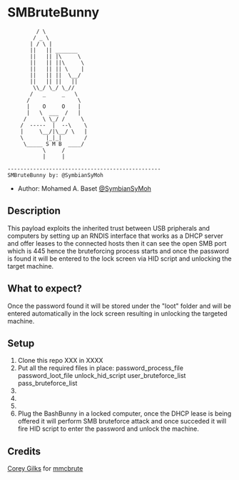 # SMBruteBunny
```
         / \
        / _ \
       | / \ |
       ||   || _______
       ||   || |\     \
       ||   || ||\     \
       ||   || || \    |
       ||   || ||  \__/
       ||   || ||   ||
        \\_/ \_/ \_//
       /   _     _   \
      /               \
      |    O     O    |
      |   \  ___  /   |
     /     \ \_/ /     \
    /  -----  |  --\    \
    |     \__/|\__/ \   |
    \       |_|_|       /
     \_____ S M B  ____/
           \     /
           |     |

------------------------------------------------
SMBruteBunny by: @SymbianSyMoh
```
* Author: Mohamed A. Baset [@SymbianSyMoh](https://twitter.com/symbiansymoh)

## Description
This payload exploits the inherited trust between USB pripherals and computers by setting up an RNDIS interface that works as a DHCP server and offer leases to the connected hosts then it can see the open SMB port which is 445 hence the bruteforcing process starts and once the password is found it will be entered to the lock screen via HID script and unlocking the target machine.

## What to expect?
Once the password found it will be stored under the "loot" folder and will be entered automatically in the lock screen resulting in unlocking the targeted machine.

## Setup
1. Clone this repo XXX in XXXX
2. Put all the required files in place:
password_process_file
password_loot_file
unlock_hid_script
user_bruteforce_list
pass_bruteforce_list
3.
4.
5.
6. Plug the BashBunny in a locked computer, once the DHCP lease is being offered it will perform SMB bruteforce attack and once succeded it will fire HID script to enter the password and unlock the machine.

## Credits
[Corey Gilks](https://github.com/Gilks) for [mmcbrute](https://github.com/Gilks/mmcbrute)
